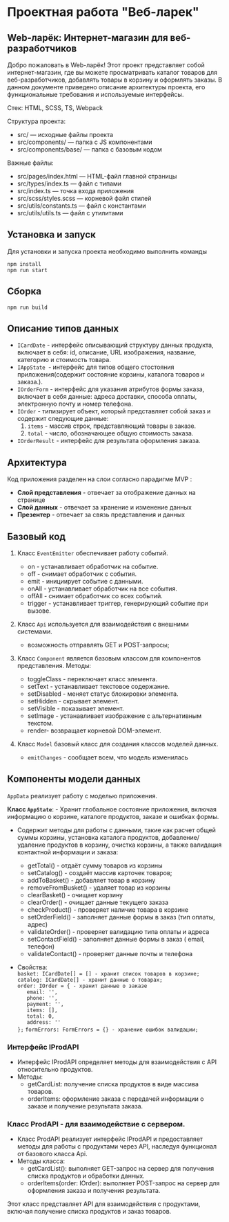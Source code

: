 # Проектная работа "Веб-ларек"

## Web-ларёк: Интернет-магазин для веб-разработчиков
Добро пожаловать в Web-ларёк! Этот проект представляет собой интернет-магазин, где вы можете просматривать каталог товаров для веб-разработчиков, добавлять товары в корзину и оформлять заказы. В данном документе приведено описание архитектуры проекта, его функциональные требования и используемые интерфейсы.

Стек: HTML, SCSS, TS, Webpack

Структура проекта:
- src/ — исходные файлы проекта
- src/components/ — папка с JS компонентами
- src/components/base/ — папка с базовым кодом

Важные файлы:
- src/pages/index.html — HTML-файл главной страницы
- src/types/index.ts — файл с типами
- src/index.ts — точка входа приложения
- src/scss/styles.scss — корневой файл стилей
- src/utils/constants.ts — файл с константами
- src/utils/utils.ts — файл с утилитами

## Установка и запуск
Для установки и запуска проекта необходимо выполнить команды

```
npm install
npm run start
```

## Сборка

```
npm run build
```

## Описание типов данных

* ```ICardDate``` - интерфейс описывающий структуру данных продукта, включает в себя: id, описание, URL изображения, название, категорию и стоимость товара.
* ```IAppState ```-  интерфейс для типов общего стостояния приложения(содержит состояние корзины, каталога товаров и заказа.).
* ```IOrderForm``` -  интерфейс для указания атрибутов формы заказа, включает в себя данные: адреса доставки, способа оплаты, электронную почту и номер телефона.
* ```IOrder``` - типизирует объект, который представляет собой заказ и содержит следующие данные:
    1. `items` - массив строк, представляющий товары в заказе.
    2. `total` - число, обозначающее общую стоимость заказа.
* ```IOrderResult``` - интерфейс для результата оформления заказа.

## Архитектура
Код приложения разделен на слои согласно парадигме MVP :
- **Слой представления** - отвечает за отображение данных на странице
- **Слой данных** - отвечает за хранение и изменение данных
- **Презентер** - отвечает за связь представления и данных

## Базовый код

1. Класс ```EventEmitter``` обеспечивает работу событий. 
   * on - устанавливает обработчик на событие.
   * off - снимает обработчик с события.
   * emit - инициирует событие с данными.
   * onAll - устанавливает обработчик на все события.
   * offAll - снимает обработчик со всех событий.
   * trigger - устанавливает триггер, генерирующий событие при вызове.

2. Класс ```Api``` используется для взаимодействия с внешними системами.
   * возможность отправлять GET и POST-запросы;

3. Класс ```Component``` является базовым классом для компонентов представления.
   Методы:

   * toggleClass - переключает класс элемента.
   * setText - устанавливает текстовое содержание.
   * setDisabled - меняет статус блокировки элемента.
   * setHidden - скрывает элемент.
   * setVisible - показывает элемент.
   * setImage - устанавливает изображение с альтернативным текстом.
   * render- возвращает корневой DOM-элемент.

4. Класс ```Model``` базовый класс для создания классов моделей данных.
   * `emitChanges` - сообщает всем, что модель изменилась


## Компоненты модели данных

 ```AppData``` реализует работу с моделью приложения.

 **Класс `AppState`**: - Хранит глобальное состояние приложения, включая информацию о корзине, каталоге продуктов, заказе и ошибках формы.
   - Содержит методы для работы с данными, такие как расчет общей суммы корзины, установка каталога продуктов, добавление/удаление продуктов в корзину, очистка корзины, а также валидация контактной информации и заказа:
     * getTotal() - отдаёт сумму товаров из корзины
     * setCatalog() - создаёт массив карточек товаров;
     * addToBasket() - добавляет товар в корзину
     * removeFromBusket() - удаляет товар из корзины
     * clearBasket() - очищает корзину
     * clearOrder() - очищает данные текущего заказа
     * checkProduct() - проверяет наличие товара в корзине
     * setOrderField() - заполняет данные формы в заказ (тип оплаты, адрес)
     * validateOrder() - проверяет валидацию типа оплаты и адреса
     * setContactField() - заполняет данные формы в заказ ( email, телефон)
     * validateContact() - проверяет данные почты и телефона


- Cвойства:\
  `basket: ICardDate[] = [] - хранит список товаров в корзине;`\
  `catalog: ICardDate[] - хранит данные о товарах;`\
  `order: IOrder = { - хранит данные о заказе`\
    `   email: '',`\
    `   phone: '',`\
    `   payment: '',`\
    `   items: [],`\
    `   total: 0,`\
    `   address: ''`\
  `};`
  `formErrors: FormErrors = {} - хранение ошибок валидации;`


### Интерфейс IProdAPI

- Интерфейс IProdAPI определяет методы для взаимодействия с API относительно продуктов.
- Методы:
  - getCardList: получение списка продуктов в виде массива товаров.
  - orderItems: оформление заказа с передачей информации о заказе и получение результата заказа.

### Класс ProdAPI - для взаимодействие с сервером.

- Класс ProdAPI реализует интерфейс IProdAPI и предоставляет методы для работы с продуктами через API, наследуя функционал от базового класса Api.
- Методы класса:
  - getCardList(): выполняет GET-запрос на сервер для получения списка продуктов и обработки данных.
  - orderItems(order: IOrder): выполняет POST-запрос на сервер для оформления заказа и получения результата.

Этот класс представляет API для взаимодействия с продуктами, включая получение списка продуктов и заказ товаров.